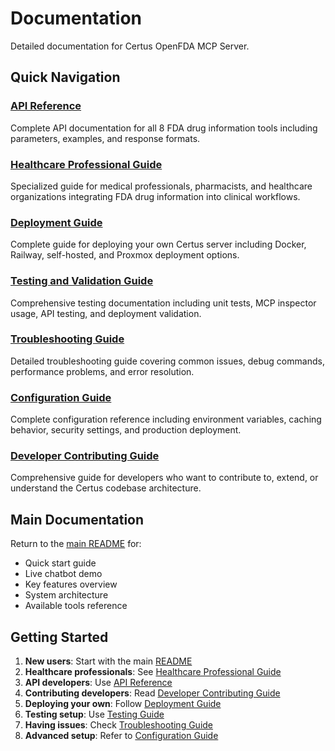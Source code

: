 # Documentation

Detailed documentation for Certus OpenFDA MCP Server.

## Quick Navigation

### [API Reference](api-reference.md)

Complete API documentation for all 8 FDA drug information tools including parameters, examples, and response formats.

### [Healthcare Professional Guide](healthcare-guide.md)

Specialized guide for medical professionals, pharmacists, and healthcare organizations integrating FDA drug information into clinical workflows.

### [Deployment Guide](deployment-guide.md)

Complete guide for deploying your own Certus server including Docker, Railway, self-hosted, and Proxmox deployment options.

### [Testing and Validation Guide](testing-guide.md)

Comprehensive testing documentation including unit tests, MCP inspector usage, API testing, and deployment validation.

### [Troubleshooting Guide](troubleshooting-guide.md)

Detailed troubleshooting guide covering common issues, debug commands, performance problems, and error resolution.

### [Configuration Guide](configuration-guide.md)

Complete configuration reference including environment variables, caching behavior, security settings, and production deployment.

### [Developer Contributing Guide](developer-guide.md)

Comprehensive guide for developers who want to contribute to, extend, or understand the Certus codebase architecture.

## Main Documentation

Return to the [main README](../README.md) for:

- Quick start guide
- Live chatbot demo
- Key features overview
- System architecture
- Available tools reference

## Getting Started

1. **New users**: Start with the main [README](../README.md)
2. **Healthcare professionals**: See [Healthcare Professional Guide](healthcare-guide.md)
3. **API developers**: Use [API Reference](api-reference.md)
4. **Contributing developers**: Read [Developer Contributing Guide](developer-guide.md)
5. **Deploying your own**: Follow [Deployment Guide](deployment-guide.md)
6. **Testing setup**: Use [Testing Guide](testing-guide.md)
7. **Having issues**: Check [Troubleshooting Guide](troubleshooting-guide.md)
8. **Advanced setup**: Refer to [Configuration Guide](configuration-guide.md)
